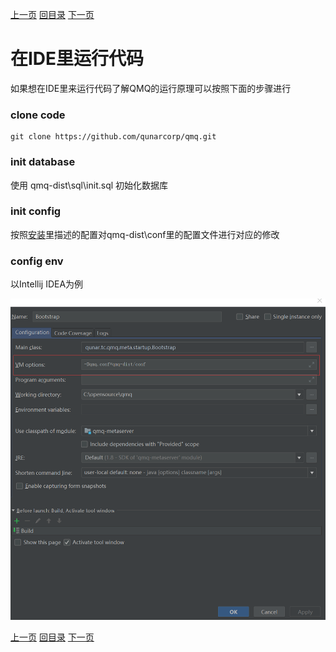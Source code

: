 [上一页](tag.md)
[回目录](../../README.md)
[下一页](net.md)

# 在IDE里运行代码

如果想在IDE里来运行代码了解QMQ的运行原理可以按照下面的步骤进行

### clone code
```
git clone https://github.com/qunarcorp/qmq.git
```

### init database
使用 qmq-dist\sql\init.sql 初始化数据库

### init config
按照[安装](install.md)里描述的配置对qmq-dist\conf里的配置文件进行对应的修改

### config env
以Intellij IDEA为例

![IDEA](../images/idea.png)

[上一页](tag.md)
[回目录](../../README.md)
[下一页](net.md)